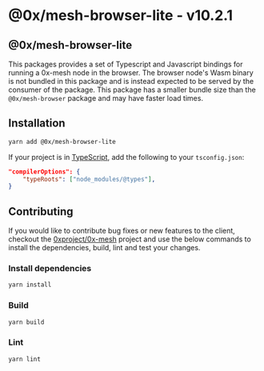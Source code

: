 # @0x/mesh-browser-lite - v10.2.1

## @0x/mesh-browser-lite

This packages provides a set of Typescript and Javascript bindings for running a
0x-mesh node in the browser. The browser node's Wasm binary is not bundled in
this package and is instead expected to be served by the consumer of the package.
This package has a smaller bundle size than the `@0x/mesh-browser` package and
may have faster load times.

## Installation

```bash
yarn add @0x/mesh-browser-lite
```

If your project is in [TypeScript](https://www.typescriptlang.org/), add the following to your `tsconfig.json`:

```json
"compilerOptions": {
    "typeRoots": ["node_modules/@types"],
}
```

## Contributing

If you would like to contribute bug fixes or new features to the client, checkout the [0xproject/0x-mesh](https://github.com/0xProject/0x-mesh) project and use the below commands to install the dependencies, build, lint and test your changes.

### Install dependencies

```bash
yarn install
```

### Build

```bash
yarn build
```

### Lint

```bash
yarn lint
```
